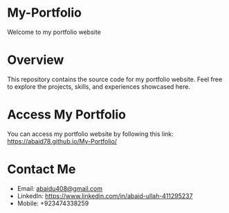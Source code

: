 # My-Portfolio
Welcome to my portfolio website
# Overview
This repository contains the source code for my portfolio website. Feel free to explore the projects, skills, and experiences showcased here.

# Access My Portfolio
You can access my portfolio website by following this link: https://abaid78.github.io/My-Portfolio/
# Contact Me
* Email: abaidu408@gmail.com
* LinkedIn: https://www.linkedin.com/in/abaid-ullah-411295237
* Mobile: +923474338259
